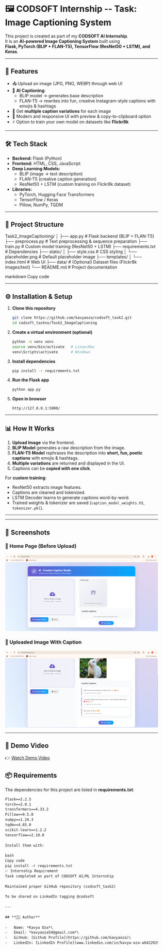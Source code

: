 # 🖼️ CODSOFT Internship -- Task: Image Captioning System

This project is created as part of my **CODSOFT AI Internship**.  
It is an **AI-powered Image Captioning System** built using  
**Flask, PyTorch (BLIP + FLAN-T5), TensorFlow (ResNet50 + LSTM), and Keras**.

---

## 🚀 Features

-   📤 Upload an image (JPG, PNG, WEBP) through web UI
-   🤖 **AI Captioning**:
    -   BLIP model → generates base description  
    -   FLAN-T5 → rewrites into fun, creative Instagram-style captions with emojis & hashtags
-   📝 Get **multiple caption variations** for each image
-   🎨 Modern and responsive UI with preview & copy-to-clipboard option
-   ⚡ Option to train your own model on datasets like **Flickr8k**

---

## 🛠️ Tech Stack

-   **Backend:** Flask (Python)  
-   **Frontend:** HTML, CSS, JavaScript  
-   **Deep Learning Models:**
    -   BLIP (image → text description)  
    -   FLAN-T5 (creative caption generation)  
    -   ResNet50 + LSTM (custom training on Flickr8k dataset)  
-   **Libraries:**  
    -   PyTorch, Hugging Face Transformers  
    -   TensorFlow / Keras  
    -   Pillow, NumPy, TQDM  

---

## 📂 Project Structure

Task2_ImageCaptioning/
│
├── app.py # Flask backend (BLIP + FLAN-T5)
├── preprocess.py # Text preprocessing & sequence preparation
├── train.py # Custom model training (ResNet50 + LSTM)
├── requirements.txt # Dependencies
├── static/
│ ├── style.css # CSS styling
│ └── placeholder.png # Default placeholder image
├── templates/
│ └── index.html # Web UI
├── data/ # (Optional) Dataset files (Flickr8k images/text)
└── README.md # Project documentation

markdown
Copy code

---

## ⚙️ Installation & Setup

1. **Clone this repository**

    ```bash
    git clone https://github.com/kavyaoza/codsoft_task2.git
    cd codsoft_taskno/Task2_ImageCaptioning
    ```

2. **Create a virtual environment (optional)**

    ```bash
    python -m venv venv
    source venv/bin/activate   # Linux/Mac
    venv\Scripts\activate      # Windows
    ```

3. **Install dependencies**

    ```bash
    pip install -r requirements.txt
    ```

4. **Run the Flask app**

    ```bash
    python app.py
    ```

5. **Open in browser**

    ```
    http://127.0.0.1:5000/
    ```

---

## 📊 How It Works

1. **Upload Image** via the frontend.  
2. **BLIP Model** generates a raw description from the image.  
3. **FLAN-T5 Model** rephrases the description into **short, fun, poetic captions** with emojis & hashtags.  
4. **Multiple variations** are returned and displayed in the UI.  
5. Captions can be **copied with one click**.  

For **custom training**:
- ResNet50 extracts image features.  
- Captions are cleaned and tokenized.  
- LSTM Decoder learns to generate captions word-by-word.  
- Trained weights & tokenizer are saved (`caption_model_weights.h5`, `tokenizer.pkl`).  

---
---
## 📸 Screenshots

### 🔹 Home Page (Before Upload)
![Home Page](assets/screenshot_home.png)

### 🔹 Uploaded Image With Caption
![Result Page](assets/screenshot_result.png)

---

## 🎥 Demo Video
👉 [Watch Demo Video]([https://www.linkedin.com](https://www.linkedin.com/posts/kavya-oza-a64220295_internship-ai-python-activity-7367153724504338432-RgNc?utm_source=share&utm_medium=member_desktop&rcm=ACoAAEdmz-wB9BJG6LYEIQ_YaQ39UdhoqyMOS6g))  


## 📦 Requirements

The dependencies for this project are listed in **requirements.txt**:

```txt
Flask==2.2.5
torch==2.0.1
transformers==4.33.2
Pillow==9.5.0
numpy==1.24.3
tqdm==4.65.0
scikit-learn==1.2.2
tensorflow==2.10.0

Install them with:

bash
Copy code
pip install -r requirements.txt
✅ Internship Requirement
Task completed as part of CODSOFT AI/ML Internship

Maintained proper GitHub repository (codsoft_task2)

To be shared on LinkedIn tagging @codsoft

---

## **👨‍💻 Author**

-   Name: *Kavya Oza*\
-   Email: *kavyaoza54@gmail.com*\
-   GitHub: [Github Profile](https://github.com/kavyaoza)\
-   LinkedIn: [LinkedIn Profile](www.linkedin.com/in/kavya-oza-a64220295)



